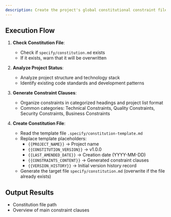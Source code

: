 ```yaml
---
description: Create the project's global constitutional constraint file
---
```


## Execution Flow

1. **Check Constitution File**:
   - Check if `specify/constitution.md` exists
   - If it exists, warn that it will be overwritten

2. **Analyze Project Status**:
   - Analyze project structure and technology stack
   - Identify existing code standards and development patterns

3. **Generate Constraint Clauses**:
   - Organize constraints in categorized headings and project list format
   - Common categories: Technical Constraints, Quality Constraints, Security Constraints, Business Constraints

4. **Create Constitution File**:
   - Read the template file `.specify/constitution-template.md`
   - Replace template placeholders:
     * `{{PROJECT_NAME}}` → Project name
     * `{{CONSTITUTION_VERSION}}` → v1.0.0
     * `{{LAST_AMENDED_DATE}}` → Creation date (YYYY-MM-DD)
     * `{{CONSTRAINTS_CONTENT}}` → Generated constraint clauses
     * `{{VERSION_HISTORY}}` → Initial version history record
   - Generate the target file `specify/constitution.md` (overwrite if the file already exists)

## Output Results
- Constitution file path
- Overview of main constraint clauses